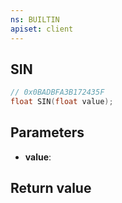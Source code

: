 ```yaml
---
ns: BUILTIN
apiset: client
---
```

## SIN

```c
// 0x0BADBFA3B172435F
float SIN(float value);
```


## Parameters
* **value**:

## Return value

